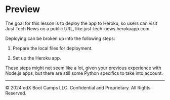 # Preview

The goal for this lesson is to deploy the app to Heroku, so users can visit Just Tech News on a public URL, like just-tech-news.herokuapp.com.

Deploying can be broken up into the following steps:

1. Prepare the local files for deployment.

2. Set up the Heroku app.

These steps might not seem like a lot, given your previous experience with Node.js apps, but there are still some Python specifics to take into account.

---
© 2024 edX Boot Camps LLC. Confidential and Proprietary. All Rights Reserved.
